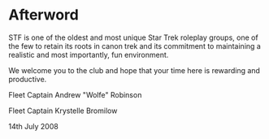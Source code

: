 Afterword
=========

STF is one of the oldest and most unique Star Trek roleplay groups, one
of the few to retain its roots in canon trek and its commitment to
maintaining a realistic and most importantly, fun environment.

We welcome you to the club and hope that your time here is rewarding and
productive.

Fleet Captain Andrew "Wolfe" Robinson

Fleet Captain Krystelle Bromilow

14th July 2008
